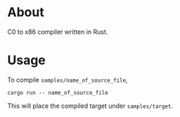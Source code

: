# About

C0 to x86 compiler written in Rust.

# Usage

To compile `samples/name_of_source_file`,

```
cargo run -- name_of_source_file
```

This will place the compiled target under `samples/target`.
